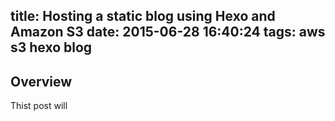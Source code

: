 title: Hosting a static blog using Hexo and Amazon S3
date: 2015-06-28 16:40:24
tags: aws s3 hexo blog
---

## Overview

Thist post will 
